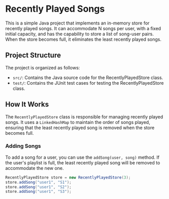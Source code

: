 # Recently Played Songs

This is a simple Java project that implements an in-memory store for recently played songs. It can accommodate N songs per user, with a fixed initial capacity, and has the capability to store a list of song-user pairs. When the store becomes full, it eliminates the least recently played songs.

## Project Structure

The project is organized as follows:


- `src/`: Contains the Java source code for the RecentlyPlayedStore class.
- `test/`: Contains the JUnit test cases for testing the RecentlyPlayedStore class.

## How It Works

The `RecentlyPlayedStore` class is responsible for managing recently played songs. It uses a `LinkedHashMap` to maintain the order of songs played, ensuring that the least recently played song is removed when the store becomes full.

### Adding Songs

To add a song for a user, you can use the `addSong(user, song)` method. If the user's playlist is full, the least recently played song will be removed to accommodate the new one.

```java
RecentlyPlayedStore store = new RecentlyPlayedStore(3);
store.addSong("user1", "S1");
store.addSong("user1", "S2");
store.addSong("user1", "S3");
